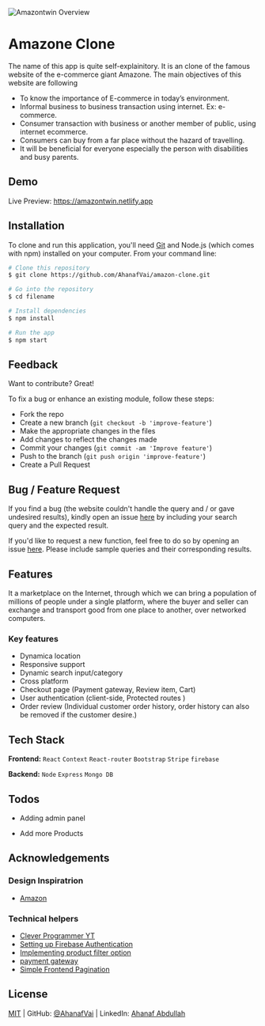 ![Amazontwin Overview](https://user-images.githubusercontent.com/76809882/123843427-b5b48c00-d933-11eb-9cf0-3d8506c5a3dc.png)


# Amazone Clone

 The name of this app is quite self-explainitory. It is an 
 clone of the famous website of the e-commerce giant Amazone.
 The main objectives of this website are following 

 - To know the importance of E-commerce in today’s environment.
 - Informal business to business transaction using internet. Ex: e-commerce.
 - Consumer transaction with business or another member of public, using internet ecommerce.
 - Consumers can buy from a far place without the hazard of travelling.
 - It will be beneficial for everyone especially the person with disabilities and busy parents.


## Demo

Live Preview: https://amazontwin.netlify.app

  
## Installation 

To clone and run this application, you'll need 
[Git](https://github.com/git/git-scm.com) 
and Node.js (which comes with npm)
 installed on your computer. From your command line:

```bash 
# Clone this repository
$ git clone https://github.com/AhanafVai/amazon-clone.git

# Go into the repository
$ cd filename

# Install dependencies
$ npm install

# Run the app
$ npm start
```
    
## Feedback

Want to contribute? Great!

To fix a bug or enhance an existing module, follow these steps:


- Fork the repo
- Create a new branch (`git checkout -b 'improve-feature'`)
- Make the appropriate changes in the files
- Add changes to reflect the changes made
- Commit your changes (`git commit -am 'Improve feature'`)
- Push to the branch (`git push origin 'improve-feature'`)
- Create a Pull Request




  
## Bug / Feature Request



If you find a bug (the website couldn't handle the query
 and / or gave undesired results),
kindly open an issue [here](https://github.com/AhanafVai/amazon-clone/issues/new)
by including your search query and the expected result.

If you'd like to request a new function, feel free
 to do so by opening 
 an issue [here](https://github.com/AhanafVai/amazon-clone/issues/new).
  Please include sample queries and their corresponding results.
## Features

It a marketplace on the
Internet, through which we can bring a population of
 millions of people under a single platform,
where the buyer and seller can exchange and transport 
good from one place to another, over
networked computers.

### Key features
- Dynamica location
- Responsive support
- Dynamic search input/category
- Cross platform
- Checkout page (Payment gateway, Review item, Cart)
- User authentication (client-side, Protected routes )
- Order review (Individual customer order history, order history can also be removed if the customer desire.)


  
## Tech Stack

**Frontend:** `React` `Context` `React-router` `Bootstrap`
             `Stripe` `firebase` 

**Backend:** `Node` `Express` `Mongo DB` 

  
## Todos

- Adding admin panel 

- Add more Products

  
## Acknowledgements

 ### Design Inspiratrion
  - [Amazon](https://www.amazon.com/)
### Technical helpers
 - [Clever Programmer YT](https://www.youtube.com/c/CleverProgrammer/featured)
 - [Setting up Firebase Authentication](https://www.wrappixel.com/react-firebase-authentication/)
 - [Implementing product filter option](https://www.youtube.com/watch?v=a_7Z7C_JCyo)
 - [payment gateway](https://web.programming-hero.com/)
 - [Simple Frontend Pagination](https://www.youtube.com/watch?v=IYCa1F-OWmk&list=PLvFFaLwksdhIfpMh297bC26LOA7bm620x&index=16)


  
## License

[MIT](https://choosealicense.com/licenses/mit/)
|
GitHub: [@AhanafVai](https://github.com/AhanafVai)
|
LinkedIn: [Ahanaf Abdullah](https://www.linkedin.com/in/ahanafabdullah9/)

  
